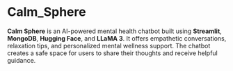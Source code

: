 # Calm_Sphere
**Calm Sphere** is an AI-powered mental health chatbot built using **Streamlit**, **MongoDB**, **Hugging Face**, and **LLaMA 3**. It offers empathetic conversations, relaxation tips, and personalized mental wellness support. The chatbot creates a safe space for users to share their thoughts and receive helpful guidance.
